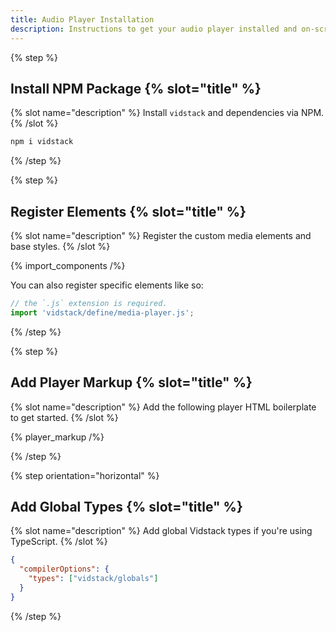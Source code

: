 ```yaml
---
title: Audio Player Installation
description: Instructions to get your audio player installed and on-screen using HTML.
---
```


{% step %}

## Install NPM Package {% slot="title" %}

{% slot name="description" %}
Install `vidstack` and dependencies via NPM.
{% /slot %}

```bash {% copy=true %}
npm i vidstack
```

{% /step %}

{% step %}

## Register Elements {% slot="title" %}

{% slot name="description" %}
Register the custom media elements and base styles.
{% /slot %}

{% import_components /%}

You can also register specific elements like so:

```js {% copy=true %}
// the `.js` extension is required.
import 'vidstack/define/media-player.js';
```

{% /step %}

{% step %}

## Add Player Markup {% slot="title" %}

{% slot name="description" %}
Add the following player HTML boilerplate to get started.
{% /slot %}

{% player_markup /%}

{% /step %}

{% step orientation="horizontal" %}

## Add Global Types {% slot="title" %}

{% slot name="description" %}
Add global Vidstack types if you're using TypeScript.
{% /slot %}

```json {% title="tsconfig.json" copyHighlight=true highlight="3" %}
{
  "compilerOptions": {
    "types": ["vidstack/globals"]
  }
}
```

{% /step %}
